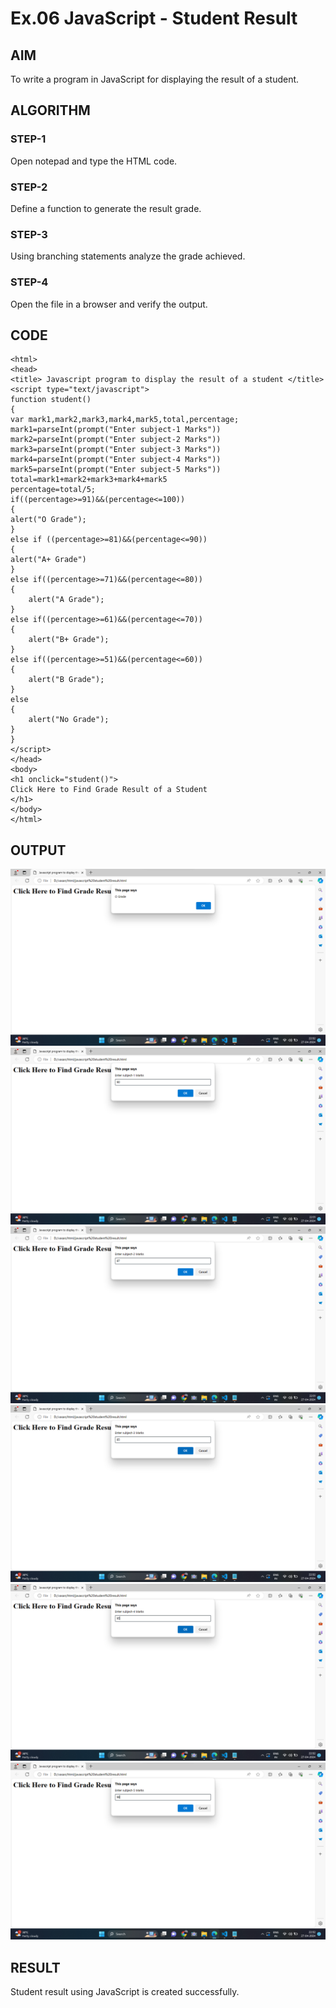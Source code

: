 # Ex.06 JavaScript - Student Result
## AIM
  To write a program in JavaScript for displaying the result of a student.

## ALGORITHM
### STEP-1
  Open notepad and type the HTML code.

### STEP-2
  Define a function to generate the result grade.

### STEP-3
  Using branching statements analyze the grade achieved.

### STEP-4
  Open the file in a browser and verify the output.
  
## CODE
```
<html>
<head>
<title> Javascript program to display the result of a student </title>
<script type="text/javascript">
function student()
{
var mark1,mark2,mark3,mark4,mark5,total,percentage;
mark1=parseInt(prompt("Enter subject-1 Marks"))
mark2=parseInt(prompt("Enter subject-2 Marks"))
mark3=parseInt(prompt("Enter subject-3 Marks"))
mark4=parseInt(prompt("Enter subject-4 Marks"))
mark5=parseInt(prompt("Enter subject-5 Marks"))
total=mark1+mark2+mark3+mark4+mark5
percentage=total/5;
if((percentage>=91)&&(percentage<=100))
{
alert("O Grade");
}
else if ((percentage>=81)&&(percentage<=90))
{
alert("A+ Grade")
}
else if((percentage>=71)&&(percentage<=80))
{
    alert("A Grade");
}
else if((percentage>=61)&&(percentage<=70))
{
    alert("B+ Grade");
}
else if((percentage>=51)&&(percentage<=60))
{
    alert("B Grade");
}
else
{
    alert("No Grade");
}
}
</script>
</head>
<body>
<h1 onclick="student()">
Click Here to Find Grade Result of a Student 
</h1>
</body>
</html>
```

## OUTPUT
![alt text](<Screenshot 2024-04-27 223244.png>) 
![alt text](<Screenshot 2024-04-27 223147.png>) 
![alt text](<Screenshot 2024-04-27 223158.png>) 
![alt text](<Screenshot 2024-04-27 223209.png>) 
![alt text](<Screenshot 2024-04-27 223223.png>) 
![alt text](<Screenshot 2024-04-27 223236.png>)


## RESULT
  Student result using JavaScript is created successfully.
